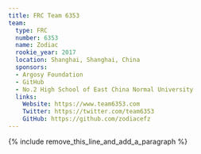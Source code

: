 ```yaml
---
title: FRC Team 6353
team:
  type: FRC
  number: 6353
  name: Zodiac
  rookie_year: 2017
  location: Shanghai, Shanghai, China
  sponsors:
  - Argosy Foundation
  - GitHub
  - No.2 High School of East China Normal University
  links:
    Website: https://www.team6353.com
    Twitter: https://twitter.com/team6353
    GitHub: https://github.com/zodiacefz
---
```


{% include remove_this_line_and_add_a_paragraph %}